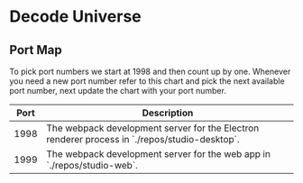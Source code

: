 # Decode Universe

## Port Map

To pick port numbers we start at 1998 and then count up by one. Whenever you need a new port number refer to this chart and pick the next available port number, next update the chart with your port number.

<table>
  <thead>
    <tr>
      <th>Port</th>
      <th>Description</th>
    </tr>
  </thead>
  <tbody>
    <tr>
      <td>1998</td>
      <td>The webpack development server for the Electron renderer process in `./repos/studio-desktop`.</td>
    </tr>
    <tr>
      <td>1999</td>
      <td>The webpack development server for the web app in `./repos/studio-web`.</td>
    </tr>
  </tbody>
</table>
